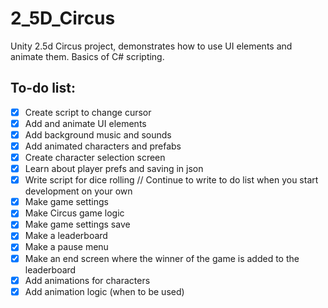 # 2_5D_Circus

Unity 2.5d Circus project, demonstrates how to use UI elements and animate them. Basics of C# scripting.

## To-do list:

- [x] Create script to change cursor
- [x] Add and animate UI elements
- [x] Add background music and sounds
- [x] Add animated characters and prefabs
- [x] Create character selection screen
- [x] Learn about player prefs and saving in json
- [x] Write script for dice rolling
      // Continue to write to do list when you start development on your own
- [x] Make game settings
- [x] Make Circus game logic
- [x] Make game settings save
- [x] Make a leaderboard
- [x] Make a pause menu
- [x] Make an end screen where the winner of the game is added to the leaderboard
- [x] Add animations for characters
- [x] Add animation logic (when to be used)
